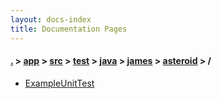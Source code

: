 ```yaml
---
layout: docs-index
title: Documentation Pages
---
```

#### [.](./../../../../../../index) > [app](./../../../../../index) > [src](./../../../../index) > [test](./../../../index) > [java](./../../index) > [james](./../index) > [asteroid](./index) > **/**

- [ExampleUnitTest](ExampleUnitTest)
